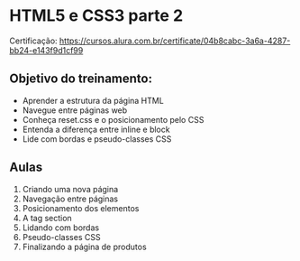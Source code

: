 # HTML5 e CSS3 parte 2

Certificação: https://cursos.alura.com.br/certificate/04b8cabc-3a6a-4287-bb24-e143f9d1cf99

<h2>Objetivo do treinamento:</h2>

<ul>
    <li>Aprender a estrutura da página HTML</li>
    <li>Navegue entre páginas web</li>
    <li>Conheça reset.css e o posicionamento pelo CSS</li>
    <li>Entenda a diferença entre inline e block</li>
    <li>Lide com bordas e pseudo-classes CSS</li>
</ul>

<h2>Aulas</h2>

<ol>
    <li>Criando uma nova página</li>
    <li>Navegação entre páginas</li>
    <li>Posicionamento dos elementos</li>
    <li>A tag section</li>
    <li>Lidando com bordas</li>
    <li>Pseudo-classes CSS</li>
    <li>Finalizando a página de produtos</li>
</ol>






